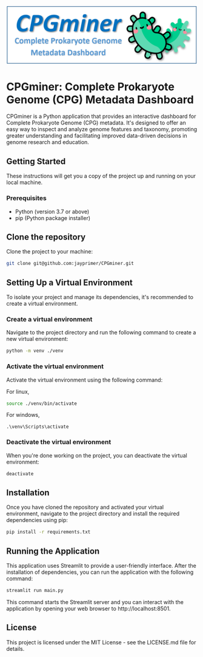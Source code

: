 ![CPGminer: Complete Prokaryote Genome (CPG) Metadata Dashboard](/images/CPGlogo2.png)

# CPGminer: Complete Prokaryote Genome (CPG) Metadata Dashboard
CPGminer is a Python application that provides an interactive dashboard for Complete Prokaryote Genome (CPG) metadata. It's designed to offer an easy way to inspect and analyze genome features and taxonomy, promoting greater understanding and facilitating improved data-driven decisions in genome research and education.

## Getting Started
These instructions will get you a copy of the project up and running on your local machine.

### Prerequisites
- Python (version 3.7 or above)
- pip (Python package installer)

## Clone the repository
Clone the project to your machine:

```bash
git clone git@github.com:jayprimer/CPGminer.git
```

## Setting Up a Virtual Environment
To isolate your project and manage its dependencies, it's recommended to create a virtual environment.

### Create a virtual environment
Navigate to the project directory and run the following command to create a new virtual environment:

```bash 
python -m venv ./venv
```

### Activate the virtual environment
Activate the virtual environment using the following command:

For linux,
```bash
source ./venv/bin/activate
```

For windows,
```
.\venv\Scripts\activate
```

### Deactivate the virtual environment
When you're done working on the project, you can deactivate the virtual environment:
```bash
deactivate
```


## Installation
Once you have cloned the repository and activated your virtual environment, navigate to the project directory and install the required dependencies using pip:

```bash
pip install -r requirements.txt
```

## Running the Application
This application uses Streamlit to provide a user-friendly interface. After the installation of dependencies, you can run the application with the following command:

```bash
streamlit run main.py
```

This command starts the Streamlit server and you can interact with the application by opening your web browser to http://localhost:8501.

## License
This project is licensed under the MIT License - see the LICENSE.md file for details.
